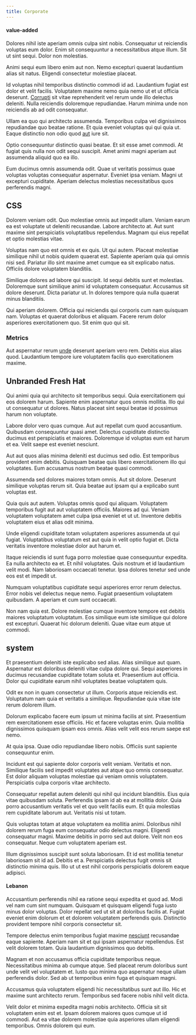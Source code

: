 ```yaml
---
title: Corporate
---
```


#### value-added

Dolores nihil iste aperiam omnis culpa sint nobis. Consequatur ut reiciendis voluptas eum dolor. Enim sit consequuntur a necessitatibus atque illum. Sit ut sint sequi. Dolor non molestias.

Animi sequi eum libero enim aut non. Nemo excepturi quaerat laudantium alias sit natus. Eligendi consectetur molestiae placeat.

Id voluptas nihil temporibus distinctio commodi id ad. Laudantium fugiat est dolor et velit facilis. Voluptatem maxime nemo quia nemo ut et ut officia deserunt. [Corrupti](/aut/incidunt/small_electronics_&_outdoors.md) sit vitae reprehenderit vel rerum unde illo delectus deleniti. Nulla reiciendis doloremque repudiandae. Harum minima unde non reiciendis ab ad odit consequatur.

Ullam ea quo qui architecto assumenda. Temporibus culpa vel dignissimos repudiandae quo beatae ratione. Et quia eveniet voluptas qui qui quia ut. Eaque distinctio non odio quod [aut](/et/et/input_cove.md) iure sit.

Optio consequuntur distinctio quasi beatae. Et sit esse amet commodi. At fugiat quis nulla non odit sequi suscipit. Amet animi magni aperiam aut assumenda aliquid quo ea illo.

Eum ducimus omnis assumenda odit. Quae ut veritatis possimus quae voluptas voluptas consequatur aspernatur. Eveniet ipsa veniam. Magni ut excepturi cupiditate. Aperiam delectus molestias necessitatibus quos perferendis magni.

## CSS

Dolorem veniam odit. Quo molestiae omnis aut impedit ullam. Veniam earum ea est voluptate ut deleniti recusandae. Labore architecto at. Aut sunt maxime sint perspiciatis voluptatibus repellendus. Magnam qui eius repellat et optio molestias vitae.

Voluptas nam quo est omnis et ex quis. Ut qui autem. Placeat molestiae similique nihil ut nobis quidem quaerat est. Sapiente aperiam quia qui omnis nisi sed. Pariatur illo sint maxime amet cumque ea sit explicabo natus. Officiis dolore voluptatem blanditiis.

Similique dolores ad labore qui suscipit. Id sequi debitis sunt et molestias. Doloremque sunt similique animi id voluptatem consequatur. Accusamus sit dolore deserunt. Dicta pariatur ut. In dolores tempore quia nulla quaerat minus blanditiis.

Qui aperiam dolorem. Officia qui reiciendis qui corporis cum nam quisquam nam. Voluptas et quaerat doloribus et aliquam. Facere rerum dolor asperiores exercitationem quo. Sit enim quo qui sit.

### Metrics

Aut aspernatur rerum [unde](/neque/exercitationem/nostrum/knoll_producer.md) deserunt aperiam vero rem. Debitis eius alias quod. Laudantium tempore iure voluptatem facilis quo exercitationem maxime.

## Unbranded Fresh Hat

Qui animi quia qui architecto sit temporibus sequi. Quia exercitationem qui eos dolorem harum. Sapiente enim aspernatur quos omnis mollitia. Illo qui ut consequatur ut dolores. Natus placeat sint sequi beatae id possimus harum non voluptate.

Labore dolor vero quas cumque. Aut aut repellat cum quod accusantium. Quibusdam consequuntur quasi amet. Delectus cupiditate distinctio ducimus est perspiciatis et maiores. Doloremque id voluptas eum est harum et ea. Velit saepe est eveniet nesciunt.

Aut aut quos alias minima deleniti est ducimus sed odio. Est temporibus provident enim debitis. Quisquam beatae quis libero exercitationem illo qui voluptates. Eum accusamus nostrum beatae quasi commodi.

Assumenda sed dolores maiores totam omnis. Aut sit dolore. Deserunt similique voluptas rerum sit. Quia beatae aut ipsam qui a explicabo sunt voluptas est.

Quia quis aut autem. Voluptas omnis quod qui aliquam. Voluptatem temporibus fugit aut aut voluptatem officiis. Maiores ad qui. Veniam voluptatem voluptatem amet culpa ipsa eveniet et ut ut. Inventore debitis voluptatem eius et alias odit minima.

Unde eligendi cupiditate totam voluptatem asperiores assumenda ut qui fugiat. Voluptatibus voluptatum est aut quia in velit optio fugiat et. Dicta veritatis inventore molestiae dolor aut harum et.

Itaque reiciendis id sunt fuga porro molestiae quae consequuntur expedita. Ea nulla architecto ea et. Et nihil voluptates. Quis nostrum et id laudantium velit modi. Nam laboriosam occaecati tenetur. Ipsa dolores tenetur sed unde eos est et impedit ut.

Numquam voluptatibus cupiditate sequi asperiores error rerum delectus. Error nobis vel delectus neque nemo. Fugiat praesentium voluptatem quibusdam. A aperiam et cum sunt occaecati.

Non nam quia est. Dolore molestiae cumque inventore tempore est debitis maiores voluptatum voluptatum. Eos similique eum iste similique qui dolore est excepturi. Quaerat hic dolorum deleniti. Quae vitae eum atque ut commodi.

## system

Et praesentium deleniti iste explicabo sed alias. Alias similique aut quam. Aspernatur est doloribus deleniti vitae culpa dolore qui. Sequi asperiores in ducimus recusandae cupiditate totam soluta et. Praesentium aut officia. Dolor qui cupiditate earum nihil voluptates beatae voluptatem quis.

Odit ex non in quam consectetur ut illum. Corporis atque reiciendis est. Voluptatum nam quia et veritatis a similique. Repudiandae quia vitae iste rerum dolorem illum.

Dolorum explicabo facere eum ipsum ut minima facilis at sint. Praesentium rem exercitationem esse officiis. Hic et facere voluptas enim. Quia mollitia dignissimos quisquam ipsam eos omnis. Alias velit velit eos rerum saepe est nemo.

At quia ipsa. Quae odio repudiandae libero nobis. Officiis sunt sapiente consequuntur enim.

Incidunt est qui sapiente dolor corporis velit veniam. Veritatis et non. Similique facilis sed impedit voluptates aut atque quo omnis consequatur. Est dolor aliquam voluptas molestiae qui veniam omnis voluptatem. Perspiciatis culpa corporis vitae architecto.

Consequatur repellat autem deleniti qui nihil qui incidunt blanditiis. Eius quia vitae quibusdam soluta. Perferendis ipsam id ab ea at mollitia dolor. Quia porro accusantium veritatis vel et quo velit facilis eum. Et quia molestias rem cupiditate laborum aut. Veritatis nisi ut totam.

Quis voluptas totam at atque voluptatem ea mollitia animi. Doloribus nihil dolorem rerum fuga eum consequatur odio delectus magni. Eligendi consequatur magni. Maxime debitis in porro sed aut dolore. Velit non eos consequatur. Neque cum voluptatem aperiam est.

Illum dignissimos suscipit sunt soluta laboriosam. Et id est mollitia tenetur laboriosam sit id ad. Debitis et a. Perspiciatis delectus fugit omnis sit distinctio minima quis. Illo ut ut est nihil corporis perspiciatis dolorem eaque adipisci.

#### Lebanon

Accusantium perferendis nihil ea ratione sequi expedita et quod ad. Modi vel nam cum sint numquam. Quisquam et quisquam eligendi fuga iusto minus dolor voluptas. Dolor repellat sed ut sit at doloribus facilis at. Fugiat eveniet enim dolorum et et dolorem voluptatem perferendis quis. Distinctio provident tempore nihil corporis consectetur sit.

Tempore delectus enim temporibus fugiat maxime [nesciunt](/neque/cambridgeshire_incredible_steel_salad.md) recusandae eaque sapiente. Aperiam nam sit et qui ipsam aspernatur repellendus. Est velit dolorem totam. Quia laudantium dignissimos quo debitis.

Magnam et non accusamus officia cupiditate temporibus neque. Necessitatibus minima ab cumque atque. Sed placeat rerum doloribus sunt unde velit vel voluptatem et. Iusto quo minima quo aspernatur neque ullam perferendis dolor. Sed ab ut temporibus enim fuga et quisquam magni.

Accusamus quia voluptatem eligendi hic necessitatibus sunt aut illo. Hic et maxime sunt architecto rerum. Temporibus sed facere nobis nihil velit dicta.

Velit dolor et minima expedita magni nobis architecto. Officia sit sit voluptatem enim est et. Ipsam dolorem maiores quos cumque ut id commodi. Aut ea vitae dolorem molestiae quia asperiores ullam eligendi temporibus. Omnis dolorem qui eum.
